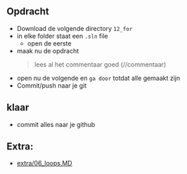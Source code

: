 
## Opdracht


- Download de volgende directory `12_for`
- in elke folder staat een `.sln` file
    - open de eerste
- maak nu de opdracht
    > lees al het commentaar goed (//commentaar)
- open nu de volgende en `ga door` totdat alle gemaakt zijn
- Commit/push naar je git


## klaar
- commit alles naar je github
   
## Extra:

- [extra/06_loops.MD](extra/06_loops.MD)